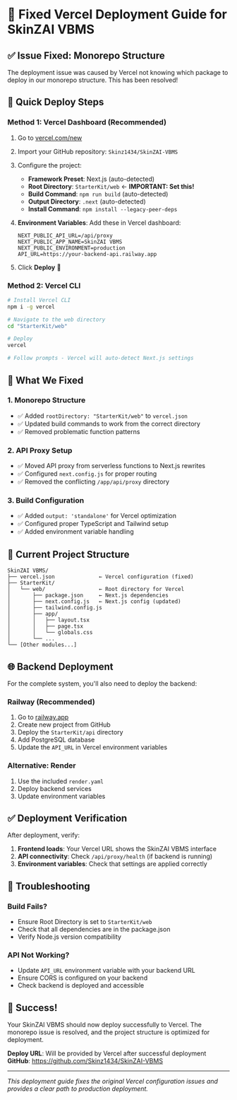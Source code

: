 # 🚀 Fixed Vercel Deployment Guide for SkinZAI VBMS

## ✅ Issue Fixed: Monorepo Structure

The deployment issue was caused by Vercel not knowing which package to deploy in our monorepo structure. This has been resolved!

## 🎯 Quick Deploy Steps

### Method 1: Vercel Dashboard (Recommended)

1. Go to [vercel.com/new](https://vercel.com/new)
2. Import your GitHub repository: `Skinz1434/SkinZAI-VBMS`
3. Configure the project:
   - **Framework Preset**: Next.js (auto-detected)
   - **Root Directory**: `StarterKit/web` ← **IMPORTANT: Set this!**
   - **Build Command**: `npm run build` (auto-detected)
   - **Output Directory**: `.next` (auto-detected)
   - **Install Command**: `npm install --legacy-peer-deps`

4. **Environment Variables**: Add these in Vercel dashboard:
   ```
   NEXT_PUBLIC_API_URL=/api/proxy
   NEXT_PUBLIC_APP_NAME=SkinZAI VBMS
   NEXT_PUBLIC_ENVIRONMENT=production
   API_URL=https://your-backend-api.railway.app
   ```

5. Click **Deploy** 🚀

### Method 2: Vercel CLI

```bash
# Install Vercel CLI
npm i -g vercel

# Navigate to the web directory
cd "StarterKit/web"

# Deploy
vercel

# Follow prompts - Vercel will auto-detect Next.js settings
```

## 🔧 What We Fixed

### 1. **Monorepo Structure**
- ✅ Added `rootDirectory: "StarterKit/web"` to `vercel.json`
- ✅ Updated build commands to work from the correct directory
- ✅ Removed problematic function patterns

### 2. **API Proxy Setup**
- ✅ Moved API proxy from serverless functions to Next.js rewrites
- ✅ Configured `next.config.js` for proper routing
- ✅ Removed the conflicting `/app/api/proxy` directory

### 3. **Build Configuration**
- ✅ Added `output: 'standalone'` for Vercel optimization
- ✅ Configured proper TypeScript and Tailwind setup
- ✅ Added environment variable handling

## 🎯 Current Project Structure

```
SkinZAI VBMS/
├── vercel.json              ← Vercel configuration (fixed)
├── StarterKit/
│   └── web/                 ← Root directory for Vercel
│       ├── package.json     ← Next.js dependencies
│       ├── next.config.js   ← Next.js config (updated)
│       ├── tailwind.config.js
│       ├── app/
│       │   ├── layout.tsx
│       │   ├── page.tsx
│       │   └── globals.css
│       └── ...
└── [Other modules...]
```

## 🌐 Backend Deployment

For the complete system, you'll also need to deploy the backend:

### Railway (Recommended)
1. Go to [railway.app](https://railway.app)
2. Create new project from GitHub
3. Deploy the `StarterKit/api` directory
4. Add PostgreSQL database
5. Update the `API_URL` in Vercel environment variables

### Alternative: Render
1. Use the included `render.yaml`
2. Deploy backend services
3. Update environment variables

## ✅ Deployment Verification

After deployment, verify:
1. **Frontend loads**: Your Vercel URL shows the SkinZAI VBMS interface
2. **API connectivity**: Check `/api/proxy/health` (if backend is running)
3. **Environment variables**: Check that settings are applied correctly

## 🐛 Troubleshooting

### Build Fails?
- Ensure Root Directory is set to `StarterKit/web`
- Check that all dependencies are in the package.json
- Verify Node.js version compatibility

### API Not Working?
- Update `API_URL` environment variable with your backend URL
- Ensure CORS is configured on your backend
- Check backend is deployed and accessible

## 🎉 Success!

Your SkinZAI VBMS should now deploy successfully to Vercel. The monorepo issue is resolved, and the project structure is optimized for deployment.

**Deploy URL**: Will be provided by Vercel after successful deployment
**GitHub**: https://github.com/Skinz1434/SkinZAI-VBMS

---

*This deployment guide fixes the original Vercel configuration issues and provides a clear path to production deployment.*